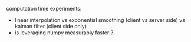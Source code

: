 computation time experiments:

- linear interpolation vs exponential smoothing (client vs server side) vs kalman filter (client side only)
- is leveraging numpy measurably faster ?